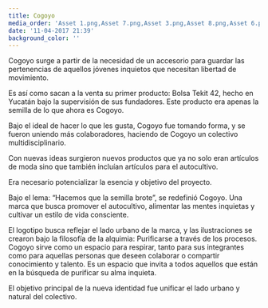 ```yaml
---
title: Cogoyo
media_order: 'Asset 1.png,Asset 7.png,Asset 3.png,Asset 8.png,Asset 6.png,Asset 4.png,Asset 2.png,Asset 5.png'
date: '11-04-2017 21:39'
background_color: ''
---
```


Cogoyo surge a partir de la necesidad de un accesorio para guardar las pertenencias de aquellos jóvenes inquietos que necesitan libertad de movimiento. 
  
Es así como sacan a la venta su primer producto: Bolsa Tekit 42, hecho en Yucatán bajo la supervisión de sus fundadores. Este producto era apenas la semilla de lo que ahora es Cogoyo.

Bajo el ideal de hacer lo que les gusta, Cogoyo fue tomando forma, y se fueron uniendo más colaboradores, haciendo de Cogoyo un colectivo multidisciplinario. 

Con nuevas ideas surgieron nuevos productos que ya no solo eran artículos de moda sino que también incluían artículos para el autocultivo.

Era necesario potencializar la esencia y objetivo del proyecto.

Bajo el lema: “Hacemos que la semilla brote”, se redefinió Cogoyo. Una marca que busca promover el autocultivo, alimentar las mentes inquietas y cultivar un estilo de vida consciente. 

El logotipo busca reflejar el lado urbano de la marca, y las ilustraciones se crearon bajo la filosofía de la alquimia: Purificarse a través de los procesos. Cogoyo sirve como un espacio para respirar, tanto para sus integrantes como para aquellas personas que deseen colaborar o compartir conocimiento y talento. Es un espacio que invita a todos aquellos que están en la búsqueda de purificar su alma inquieta.

El objetivo principal de la nueva identidad fue unificar el lado urbano y natural del colectivo.
